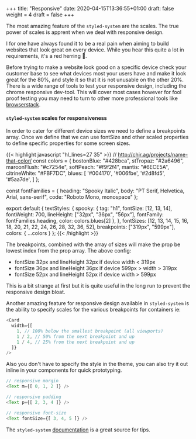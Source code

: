 +++
title: "Responsive"
date: 2020-04-15T13:36:55+01:00
draft: false
weight = 4
draft = false
+++

The most amazing feature of the `styled-system` are the scales.
The true power of scales is apprent when we deal with responsive design.

I for one have always found it to be a real pain when aiming to build
websites that look great on every device. While you hear this quite a lot
in requirements, it's a red herring 🍣.

Before trying to make a website look good on a specific device check your
customer base to see what devices most your users have and make it look
great for the 80%, and style it so that it is not unusable on the other 20%.
There is a wide range of tools to test your responsive design, including
the chrome responsive dev-tool. This will cover most cases however for
fool proof testing you may need to turn to other more professional tools
like [browserstack](https://www.browserstack.com/).

#### `styled-system` scales for responsiveness
In order to cater for different device sizes we need to define a breakpoints
array. Once we define that we can use fontSize and other scaled properties
to define specific properties for some screen sizes.

{{< highlight javascript "hl_lines=27 35" >}}
// http://chir.ag/projects/name-that-color/
const colors = {
  bostonBlue: "#428bca",
  stTropaz: "#2a6496",
  maroonFlush: "#c7254e",
  softPeach: "#f9f2f4",
  mantis: "#6ECE5A",
  citrineWhite: "#FBF7DC",
  blues: [
    '#004170',
    '#006fbe',
    '#2d8fd5',
    '#5aa7de',
  ]
};

const fontFamilies = {
  heading: "Spooky Italic",
  body: "PT Serif, Helvetica, Arial, sans-serif",
  code: "Roboto Mono, monospace"
};

export default {
  textStyles: {
    spooky: {
      tag: "h1",
      fontSize: [12, 13, 14],
      fontWeight: 700,
      lineHeight: ["32px", "36px", "56px"],
      fontFamily: fontFamilies.heading,
      color: colors.blues[2]
    },
  },
  fontSizes: [12, 13, 14, 15, 16, 18, 20, 21, 22, 24, 26, 28, 32, 36, 52],
  breakpoints: ["319px", "599px"],
  colors: {
    ...colors
  }
};
{{< /highlight >}}

The breakpoints, combined with the array of sizes will make the prop
be lowest index from the prop array.
The above config:
- fontSize 32px and lineHeight 32px if device width < 319px
- fontSize 36px and lineHeight 36px if device 599px > width > 319px
- fontSize 52px and lineHeight 52px if device width > 599px

This is a bit strange at first but it is quite useful in the long run to
prevent the responsive design bloat.

Another amazing feature for responsive design available in `styled-system`
is the ability to specify scales for the various breakpoints for containers
ie:

```javascript
<Card
  width={[
    1, // 100% below the smallest breakpoint (all viewports)
    1 / 2, // 50% from the next breakpoint and up
    1 / 4, // 25% from the next breakpoint and up
  ]}
/>
```

Also you don't have to specify the style in the theme, you can also
try it out inline in your components for quick prototyping.
```javascript
// responsive margin
<Text m={[ 0, 1, 2 ]} />

// responsive padding
<Text p={[ 2, 3, 4 ]} />

// responsive font-size
<Text fontSize={[ 3, 4, 5 ]} />
```

The `styled-system` [documentation](https://styled-system.com/) is a great source for tips.

